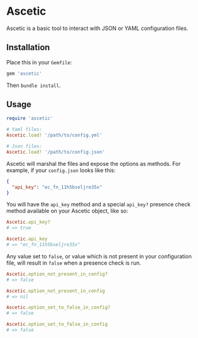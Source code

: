 # Ascetic

Ascetic is a basic tool to interact with JSON or YAML configuration files.

## Installation

Place this in your `Gemfile`:

```ruby
gem 'ascetic'
```

Then `bundle install`.

## Usage

```ruby
require 'ascetic'

# Yaml files:
Ascetic.load! '/path/to/config.yml'

# Json files:
Ascetic.load! '/path/to/config.json'
```

Ascetic will marshal the files and expose the options as methods.  For example, if your `config.json` looks like this:

```json
{
  "api_key": "ec_fn_11h5bseljre35x"
}
```

You will have the `api_key` method and a special `api_key?` presence check method available on your Ascetic object, like so:

```ruby
Ascetic.api_key?
# => true

Ascetic.api_key
# => "ec_fn_11h5bseljre35x"
```

Any value set to `false`, or value which is not present in your configuration file, will result in `false` when a presence check is run.

```ruby
Ascetic.option_not_present_in_config?
# => false

Ascetic.option_not_present_in_config
# => nil

Ascetic.option_set_to_false_in_config?
# => false

Ascetic.option_set_to_false_in_config
# => false
```
